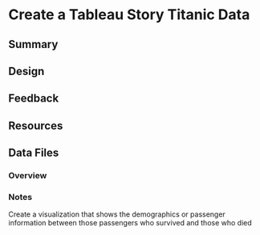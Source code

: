 # Create a Tableau Story Titanic Data

## Summary

## Design

## Feedback

## Resources

## Data Files
### Overview


### Notes
Create a visualization that shows the demographics or passenger information between those passengers who survived and those who died
